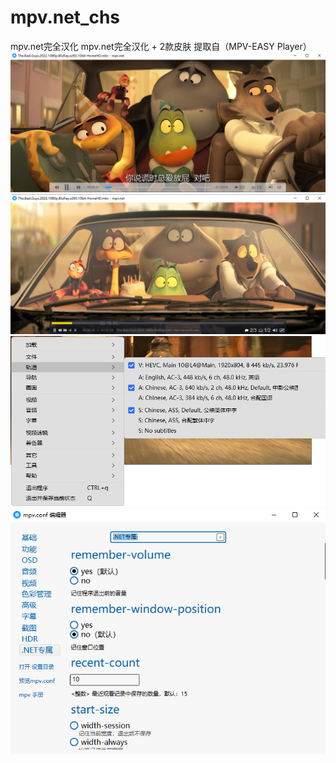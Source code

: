 # mpv.net_chs
mpv.net完全汉化
mpv.net完全汉化 + 2款皮肤 提取自（MPV-EASY Player）
<img src="https://raw.githubusercontent.com/noxman/mpv.net_chs/main/iina-skin.png" alt="iina-skin.png">
<img src="https://github.com/noxman/mpv.net_chs/raw/main/potplayer-skin.png" alt="potplayer-skin.png">
<img src="https://github.com/noxman/mpv.net_chs/raw/main/menu.png" alt="menu.png">
<img src="https://github.com/noxman/mpv.net_chs/raw/main/setting.png" alt="setting.png">
